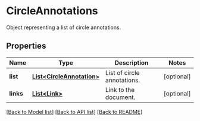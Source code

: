 ﻿
# CircleAnnotations
Object representing a list of circle annotations.

## Properties
Name | Type | Description | Notes
------------ | ------------- | ------------- | -------------
**list** | [**List&lt;CircleAnnotation&gt;**](CircleAnnotation.md) | List of circle annotations. | [optional]
**links** | [**List&lt;Link&gt;**](Link.md) | Link to the document. | [optional]


[[Back to Model list]](../README.md#documentation-for-models) [[Back to API list]](../README.md#documentation-for-api-endpoints) [[Back to README]](../README.md)


